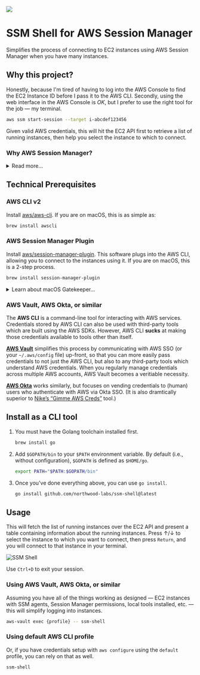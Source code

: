 <div><img src="ssm-shell-art.jpg"></div>

# SSM Shell for AWS Session Manager

Simplifies the process of connecting to EC2 instances using AWS Session Manager when you have many instances.

## Why this project?

Honestly, because I'm tired of having to log into the AWS Console to find the EC2 Instance ID before I pass it to the AWS CLI. Secondly, using the web interface in the AWS Console is _OK_, but I prefer to use the right tool for the job — my terminal.

```bash
aws ssm start-session --target i-abcdef123456
```

Given valid AWS credentials, this will hit the EC2 API first to retrieve a list of running instances, then help you select the instance to which to connect.

### Why AWS Session Manager?

<details>
<summary>Read more…</summary><br>

SSH is old-school, error-prone, and easy to get wrong.

With the ever-shifting cybersecurity landscape, older ciphers and protocols being cracked over time, and the likelihood of losing SSH keys (or someone stealing them), there are newer, better ways of connecting to EC2 instances in the cloud. AWS Session Manager uses the _AWS Systems Manager_ (SSM) agent to allow you to connect to EC2 instances using the AWS CLI instead of SSH. I'm not going to dive into that here, but here are some links if you don't know what this is:

* [Setting up Session Manager](https://docs.aws.amazon.com/systems-manager/latest/userguide/session-manager-getting-started.html)
* [Complete Session Manager prerequisites](https://docs.aws.amazon.com/systems-manager/latest/userguide/session-manager-prerequisites.html)
* [Setting up AWS Systems Manager](https://docs.aws.amazon.com/systems-manager/latest/userguide/systems-manager-prereqs.html)

If you work for a corporation with lots and lots of AWS accounts, your IT/DevOps/Cloud people are probably taking a look at this if they haven't started using it already.

</details>

## Technical Prerequisites

### AWS CLI v2

Install [aws/aws-cli](https://github.com/aws/aws-cli). If you are on macOS, this is as simple as:

```bash
brew install awscli
```

### AWS Session Manager Plugin

Install [aws/session-manager-plugin](https://github.com/aws/session-manager-plugin). This software plugs into the AWS CLI, allowing you to connect to the instances using it. If you are on macOS, this is a 2-step process.

```bash
brew install session-manager-plugin
```

<details>
<summary>Learn about macOS Gatekeeper…</summary><br>

Next, you need to understand that macOS has an agent called [Gatekeeper](https://support.apple.com/en-us/HT202491) which prevents malware by requiring applications to be [notarized](https://developer.apple.com/news/?id=10032019a). The version of the package vended by Homebrew is not notarized. The version downloaded directly from AWS’s website **is**.

(Why hasn't AWS taken distribution in standard OS package managers into their own hands?)

If you prefer to use Homebrew instead of downloading from the AWS website (like me), you will need to adjust the quarantine settings on the plugin.

```bash
sudo xattr -r -d com.apple.quarantine /usr/local/bin/session-manager-plugin
```

</details>

### AWS Vault, AWS Okta, or similar

The **AWS CLI** is a command-line tool for interacting with AWS services. Credentials stored by AWS CLI can also be used with third-party tools which are built using the AWS SDKs. However, AWS CLI **sucks** at making those credentials available to tools other than itself.

[**AWS Vault**](https://github.com/99designs/aws-vault) simplifies this process by communicating with AWS SSO (or your `~/.aws/config` file) up-front, so that you can more easily pass credentials to not just the AWS CLI, but also to any third-party tools which understand AWS credentials. When you regularly manage credentials across multiple AWS accounts, AWS Vault becomes a veritiable necessity.

[**AWS Okta**](https://github.com/fiveai/aws-okta) works similarly, but focuses on vending credentials to (human) users who authenticate with AWS via Okta SSO. (It is also dramtically superior to [Nike’s “Gimme AWS Creds”](https://github.com/Nike-Inc/gimme-aws-creds) tool.)

## Install as a CLI tool

1. You must have the Golang toolchain installed first.

    ```bash
    brew install go
    ```

1. Add `$GOPATH/bin` to your `$PATH` environment variable. By default (i.e., without configuration), `$GOPATH` is defined as `$HOME/go`.

    ```bash
    export PATH="$PATH:$GOPATH/bin"
    ```

1. Once you've done everything above, you can use `go install`.

    ```bash
    go install github.com/northwood-labs/ssm-shell@latest
    ```

## Usage

This will fetch the list of running instances over the EC2 API and present a table containing information about the running instances. Press ↑/↓ to select the instance to which you want to connect, then press `Return`, and you will connect to that instance in your terminal.

<div><img src="ssm-shell@2x.png" alt="SSM Shell"></div>

Use `Ctrl+D` to exit your session.

### Using AWS Vault, AWS Okta, or similar

Assuming you have all of the things working as designed — EC2 instances with SSM agents, Session Manager permissions, local tools installed, etc. — this will simplify logging into instances.

```bash
aws-vault exec {profile} -- ssm-shell
```

### Using default AWS CLI profile

Or, if you have credentials setup with `aws configure` using the `default` profile, you can rely on that as well.

```bash
ssm-shell
```
